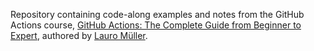 Repository containing code-along examples and notes from the GitHub Actions course, [GitHub Actions: The Complete Guide from Beginner to Expert](URL "[GitHub Actions: The Complete Guide from Beginner to Expert](https://www.lauromueller.com/courses/mastering-github-actions)"), authored by [Lauro Müller](URL "[Lauro Müller](https://www.lauromueller.com/)").
